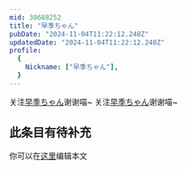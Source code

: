 ```yaml
---
mid: 30688252
title: "早季ちゃん"
pubDate: "2024-11-04T11:22:12.248Z"
updatedDate: "2024-11-04T11:22:12.248Z"
profile:
  {
    Nickname: ["早季ちゃん"],
  }
---
```


关注[早季ちゃん](https://space.bilibili.com/30688252)谢谢喵~ 关注[早季ちゃん](https://space.bilibili.com/30688252)谢谢喵~

## 此条目有待补充
你可以在[这里](https://github.com/Yuhanawa/VTuber.ICU/edit/master/src/content/v/早季ちゃん/index.md)编辑本文

